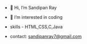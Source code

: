 - 👋 Hi, I’m Sandipan Ray
- 👀 I’m interested in coding

- skills - HTML,CSS,C,Java
- contact: sandipanray7@gmail.com

<!---
Sandipanray7/Sandipanray7 is a ✨ special ✨ repository because its `README.md` (this file) appears on your GitHub profile.
You can click the Preview link to take a look at your changes.
--->
